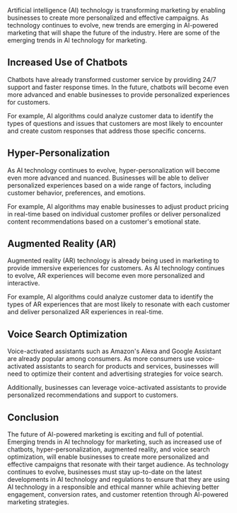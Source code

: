 
Artificial intelligence (AI) technology is transforming marketing by enabling businesses to create more personalized and effective campaigns. As technology continues to evolve, new trends are emerging in AI-powered marketing that will shape the future of the industry. Here are some of the emerging trends in AI technology for marketing.

Increased Use of Chatbots
-------------------------

Chatbots have already transformed customer service by providing 24/7 support and faster response times. In the future, chatbots will become even more advanced and enable businesses to provide personalized experiences for customers.

For example, AI algorithms could analyze customer data to identify the types of questions and issues that customers are most likely to encounter and create custom responses that address those specific concerns.

Hyper-Personalization
---------------------

As AI technology continues to evolve, hyper-personalization will become even more advanced and nuanced. Businesses will be able to deliver personalized experiences based on a wide range of factors, including customer behavior, preferences, and emotions.

For example, AI algorithms may enable businesses to adjust product pricing in real-time based on individual customer profiles or deliver personalized content recommendations based on a customer's emotional state.

Augmented Reality (AR)
----------------------

Augmented reality (AR) technology is already being used in marketing to provide immersive experiences for customers. As AI technology continues to evolve, AR experiences will become even more personalized and interactive.

For example, AI algorithms could analyze customer data to identify the types of AR experiences that are most likely to resonate with each customer and deliver personalized AR experiences in real-time.

Voice Search Optimization
-------------------------

Voice-activated assistants such as Amazon's Alexa and Google Assistant are already popular among consumers. As more consumers use voice-activated assistants to search for products and services, businesses will need to optimize their content and advertising strategies for voice search.

Additionally, businesses can leverage voice-activated assistants to provide personalized recommendations and support to customers.

Conclusion
----------

The future of AI-powered marketing is exciting and full of potential. Emerging trends in AI technology for marketing, such as increased use of chatbots, hyper-personalization, augmented reality, and voice search optimization, will enable businesses to create more personalized and effective campaigns that resonate with their target audience. As technology continues to evolve, businesses must stay up-to-date on the latest developments in AI technology and regulations to ensure that they are using AI technology in a responsible and ethical manner while achieving better engagement, conversion rates, and customer retention through AI-powered marketing strategies.
